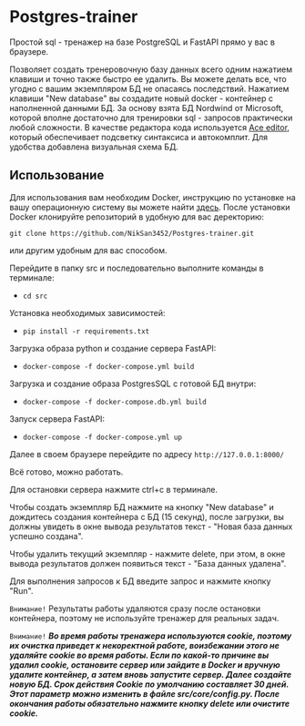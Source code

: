 # Postgres-trainer
Простой sql - тренажер на базе PostgreSQL и FastAPI прямо у вас в браузере.

Позволяет создать тренеровочную базу данных всего одним нажатием клавиши и точно также быстро ее удалить. Вы можете делать все, что угодно с вашим экземпляром БД не опасаясь последствий. Нажатием клавиши "New database" вы создадите новый docker - контейнер с наполненной данными БД.
За основу взята БД Nordwind от Microsoft, которой вполне достаточно для тренировки sql - запросов практически любой сложности.
В качестве редактора кода используется [Ace editor](https://ace.c9.io/), который обеспечивает подсветку синтаксиса и автокомплит.
Для удобства добавлена визуальная схема БД.

## Использование

Для использования вам необходим Docker, инструкцию по установке на вашу операционную систему вы можете найти [здесь](https://docs.docker.com/engine/install/).
После установки Docker клонируйте репозиторий в удобную для вас деректорию:

```git clone https://github.com/NikSan3452/Postgres-trainer.git```

или другим удобным для вас способом.

Перейдите в папку src и последовательно выполните команды в терминале:

 - ```cd src```

Установка необходимых зависимостей:
- ```pip install -r requirements.txt```

Загрузка образа python и создание сервера FastAPI:
- ```docker-compose -f docker-compose.yml build```

Загрузка и создание образа PostgresSQL с готовой БД внутри:
- ```docker-compose -f docker-compose.db.yml build```

Запуск сервера FastAPI:
- ```docker-compose -f docker-compose.yml up```

Далее в своем браузере перейдите по адресу ```http://127.0.0.1:8000/```

Всё готово, можно работать.

Для остановки сервера нажмите ctrl+c в терминале.

Чтобы создать экземпляр БД нажмите на кнопку "New database" и дождитесь создания контейнера с БД (15 секунд), после загрузки, вы должны увидеть в окне вывода результатов текст - "Новая база данных успешно создана".

Чтобы удалить текущий экземпляр - нажмите delete, при этом, в окне вывода результатов должен появиться текст - "База данных удалена".

Для выполнения запросов к БД введите запрос и нажмите кнопку "Run". 

```Внимание!``` Результаты работы удаляются сразу после остановки контейнера, поэтому не используйте тренажер для реальных задач.

```Внимание!``` ***Во время работы тренажера используются cookie, поэтому их очистка приведет к некоректной работе, воизбежании этого не удаляйте cookie во время работы. Если по какой-то причине вы удалил cookie, остановите сервер или зайдите в Docker и вручную удалите контейнер, а затем вновь запустите сервер. Далее создайте новую БД. Срок действия Cookie по умолчанию составляет 30 дней. Этот параметр можно изменить в файле src/core/config.py. После окончания работы обязательно нажмите кнопку delete или очистите cookie.***
